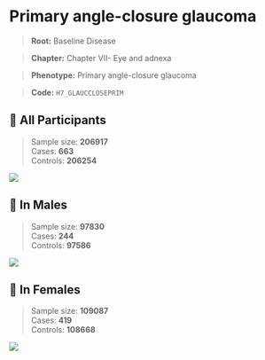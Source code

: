 # Primary angle-closure glaucoma

> **Root:** Baseline Disease  

> **Chapter:** Chapter VII- Eye and adnexa  

> **Phenotype:** Primary angle-closure glaucoma  

> **Code:** `H7_GLAUCCLOSEPRIM`

## 🧪 All Participants  
> Sample size: **206917**  
> Cases: **663**  
> Controls: **206254**
<img src="/Disease/Figures/ALL/Incidence/H7_GLAUCCLOSEPRIM.png"/>
<CsvTable src="/Disease/Data/ALL/Incidence/COX_H7_GLAUCCLOSEPRIM.csv" label="🔍 View full results" />

## 👨 In Males  
> Sample size: **97830**  
> Cases: **244**  
> Controls: **97586**
<img src="/Disease/Figures/Male/Incidence/H7_GLAUCCLOSEPRIM.png"/>
<CsvTable src="/Disease/Data/Male/Incidence/COX_H7_GLAUCCLOSEPRIM.csv" label="🔍 View full results" />

## 👩 In Females  
> Sample size: **109087**  
> Cases: **419**  
> Controls: **108668**
<img src="/Disease/Figures/Female/Incidence/H7_GLAUCCLOSEPRIM.png"/>
<CsvTable src="/Disease/Data/Female/Incidence/COX_H7_GLAUCCLOSEPRIM.csv" label="🔍 View full results" />
